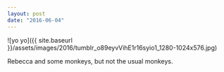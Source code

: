 ```yaml
---
layout: post
date: "2016-06-04"
---
```


![yo yo]({{ site.baseurl }}/assets/images/2016/tumblr_o89eyvVihE1r16syio1_1280-1024x576.jpg)

Rebecca and some monkeys, but not the usual monkeys.
